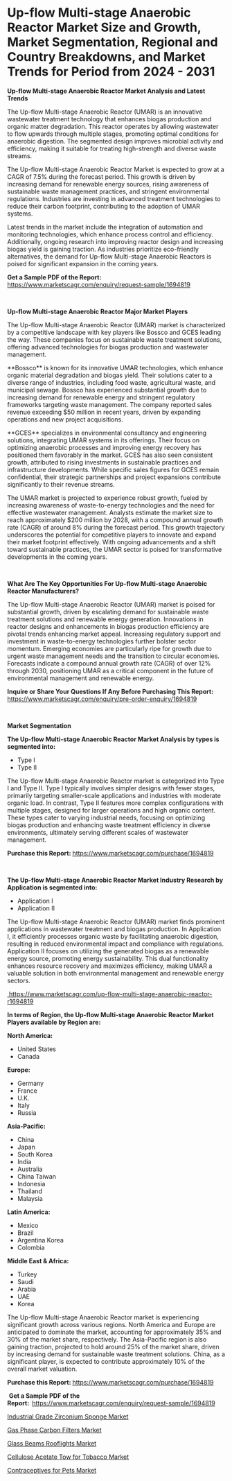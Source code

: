 <p><h1>Up-flow Multi-stage Anaerobic Reactor Market Size and Growth, Market Segmentation, Regional and Country Breakdowns, and Market Trends for Period from 2024 -  2031</h1></p><p><strong>Up-flow Multi-stage Anaerobic Reactor Market Analysis and Latest Trends</strong></p>
<p><p>The Up-flow Multi-stage Anaerobic Reactor (UMAR) is an innovative wastewater treatment technology that enhances biogas production and organic matter degradation. This reactor operates by allowing wastewater to flow upwards through multiple stages, promoting optimal conditions for anaerobic digestion. The segmented design improves microbial activity and efficiency, making it suitable for treating high-strength and diverse waste streams.</p><p>The Up-flow Multi-stage Anaerobic Reactor Market is expected to grow at a CAGR of 7.5% during the forecast period. This growth is driven by increasing demand for renewable energy sources, rising awareness of sustainable waste management practices, and stringent environmental regulations. Industries are investing in advanced treatment technologies to reduce their carbon footprint, contributing to the adoption of UMAR systems. </p><p>Latest trends in the market include the integration of automation and monitoring technologies, which enhance process control and efficiency. Additionally, ongoing research into improving reactor design and increasing biogas yield is gaining traction. As industries prioritize eco-friendly alternatives, the demand for Up-flow Multi-stage Anaerobic Reactors is poised for significant expansion in the coming years.</p></p>
<p><strong>Get a Sample PDF of the Report:&nbsp;</strong> <a href="https://www.marketscagr.com/enquiry/request-sample/1694819?utm_campaign=1126&utm_medium=2&utm_source=Github&utm_content=ia&utm_term=13102024&utm_id=up-flow-multi-stage-anaerobic-reactor">https://www.marketscagr.com/enquiry/request-sample/1694819</a></p>
<p>&nbsp;</p>
<p><strong>Up-flow Multi-stage Anaerobic Reactor Major Market Players</strong></p>
<p><p>The Up-flow Multi-stage Anaerobic Reactor (UMAR) market is characterized by a competitive landscape with key players like Bossco and GCES leading the way. These companies focus on sustainable waste treatment solutions, offering advanced technologies for biogas production and wastewater management.</p><p>**Bossco** is known for its innovative UMAR technologies, which enhance organic material degradation and biogas yield. Their solutions cater to a diverse range of industries, including food waste, agricultural waste, and municipal sewage. Bossco has experienced substantial growth due to increasing demand for renewable energy and stringent regulatory frameworks targeting waste management. The company reported sales revenue exceeding $50 million in recent years, driven by expanding operations and new project acquisitions.</p><p>**GCES** specializes in environmental consultancy and engineering solutions, integrating UMAR systems in its offerings. Their focus on optimizing anaerobic processes and improving energy recovery has positioned them favorably in the market. GCES has also seen consistent growth, attributed to rising investments in sustainable practices and infrastructure developments. While specific sales figures for GCES remain confidential, their strategic partnerships and project expansions contribute significantly to their revenue streams.</p><p>The UMAR market is projected to experience robust growth, fueled by increasing awareness of waste-to-energy technologies and the need for effective wastewater management. Analysts estimate the market size to reach approximately $200 million by 2028, with a compound annual growth rate (CAGR) of around 8% during the forecast period. This growth trajectory underscores the potential for competitive players to innovate and expand their market footprint effectively. With ongoing advancements and a shift toward sustainable practices, the UMAR sector is poised for transformative developments in the coming years.</p></p>
<p>&nbsp;</p>
<p><strong>What Are The Key Opportunities For Up-flow Multi-stage Anaerobic Reactor Manufacturers?</strong></p>
<p><p>The Up-flow Multi-stage Anaerobic Reactor (UMAR) market is poised for substantial growth, driven by escalating demand for sustainable waste treatment solutions and renewable energy generation. Innovations in reactor designs and enhancements in biogas production efficiency are pivotal trends enhancing market appeal. Increasing regulatory support and investment in waste-to-energy technologies further bolster sector momentum. Emerging economies are particularly ripe for growth due to urgent waste management needs and the transition to circular economies. Forecasts indicate a compound annual growth rate (CAGR) of over 12% through 2030, positioning UMAR as a critical component in the future of environmental management and renewable energy.</p></p>
<p><strong>Inquire or Share Your Questions If Any Before Purchasing This Report:</strong> <a href="https://www.marketscagr.com/enquiry/pre-order-enquiry/1694819?utm_campaign=1126&utm_medium=2&utm_source=Github&utm_content=ia&utm_term=13102024&utm_id=up-flow-multi-stage-anaerobic-reactor">https://www.marketscagr.com/enquiry/pre-order-enquiry/1694819</a></p>
<p>&nbsp;</p>
<p><strong>Market Segmentation</strong></p>
<p><strong>The Up-flow Multi-stage Anaerobic Reactor Market Analysis by types is segmented into:</strong></p>
<p><ul><li>Type I</li><li>Type II</li></ul></p>
<p><p>The Up-flow Multi-stage Anaerobic Reactor market is categorized into Type I and Type II. Type I typically involves simpler designs with fewer stages, primarily targeting smaller-scale applications and industries with moderate organic load. In contrast, Type II features more complex configurations with multiple stages, designed for larger operations and high organic content. These types cater to varying industrial needs, focusing on optimizing biogas production and enhancing waste treatment efficiency in diverse environments, ultimately serving different scales of wastewater management.</p></p>
<p><strong>Purchase this Report:&nbsp;</strong><a href="https://www.marketscagr.com/purchase/1694819?utm_campaign=1126&utm_medium=2&utm_source=Github&utm_content=ia&utm_term=13102024&utm_id=up-flow-multi-stage-anaerobic-reactor">https://www.marketscagr.com/purchase/1694819</a></p>
<p>&nbsp;</p>
<p><strong>The Up-flow Multi-stage Anaerobic Reactor Market Industry Research by Application is segmented into:</strong></p>
<p><ul><li>Application I</li><li>Application II</li></ul></p>
<p><p>The Up-flow Multi-stage Anaerobic Reactor (UMAR) market finds prominent applications in wastewater treatment and biogas production. In Application I, it efficiently processes organic waste by facilitating anaerobic digestion, resulting in reduced environmental impact and compliance with regulations. Application II focuses on utilizing the generated biogas as a renewable energy source, promoting energy sustainability. This dual functionality enhances resource recovery and maximizes efficiency, making UMAR a valuable solution in both environmental management and renewable energy sectors.</p></p>
<p><a href="https://www.marketscagr.com/up-flow-multi-stage-anaerobic-reactor-r1694819?utm_campaign=1126&utm_medium=2&utm_source=Github&utm_content=ia&utm_term=13102024&utm_id=up-flow-multi-stage-anaerobic-reactor">&nbsp;https://www.marketscagr.com/up-flow-multi-stage-anaerobic-reactor-r1694819</a></p>
<p><strong>In terms of Region, the Up-flow Multi-stage Anaerobic Reactor Market Players available by Region are:</strong></p>
<p>
    <p> <strong> North America: </strong>
        <ul>
            <li>United States</li>
            <li>Canada</li>
        </ul>
        </p> 
    <p> <strong> Europe: </strong>
        <ul>
            <li>Germany</li>
            <li>France</li>
            <li>U.K.</li>
            <li>Italy</li>
            <li>Russia</li>
        </ul>
        </p> 
    <p> <strong> Asia-Pacific: </strong>
        <ul>
            <li>China</li>
            <li>Japan</li>
            <li>South Korea</li>
            <li>India</li>
            <li>Australia</li>
            <li>China Taiwan</li>
            <li>Indonesia</li>
            <li>Thailand</li>
            <li>Malaysia</li>
        </ul>
        </p> 
    <p> <strong> Latin America: </strong>
        <ul>
            <li>Mexico</li>
            <li>Brazil</li>
            <li>Argentina Korea</li>
            <li>Colombia</li>
        </ul>
        </p> 
    <p> <strong> Middle East & Africa: </strong>
        <ul>
            <li>Turkey</li>
            <li>Saudi</li>
            <li>Arabia</li>
            <li>UAE</li>
            <li>Korea</li>
        </ul>
    </p>
    </p>
<p><p>The Up-flow Multi-stage Anaerobic Reactor market is experiencing significant growth across various regions. North America and Europe are anticipated to dominate the market, accounting for approximately 35% and 30% of the market share, respectively. The Asia-Pacific region is also gaining traction, projected to hold around 25% of the market share, driven by increasing demand for sustainable waste treatment solutions. China, as a significant player, is expected to contribute approximately 10% of the overall market valuation.</p></p>
<p><strong>Purchase this Report: </strong><a href="https://www.marketscagr.com/purchase/1694819?utm_campaign=1126&utm_medium=2&utm_source=Github&utm_content=ia&utm_term=13102024&utm_id=up-flow-multi-stage-anaerobic-reactor">https://www.marketscagr.com/purchase/1694819</a></p>
<p>&nbsp;<strong>Get a Sample PDF of the Report:&nbsp;&nbsp;</strong><a href="https://www.marketscagr.com/enquiry/request-sample/1694819?utm_campaign=1126&utm_medium=2&utm_source=Github&utm_content=ia&utm_term=13102024&utm_id=up-flow-multi-stage-anaerobic-reactor">https://www.marketscagr.com/enquiry/request-sample/1694819</a></p>
<p><strong></strong></p>
<p><p><a href="https://www.linkedin.com/pulse/future-industrial-grade-zirconium-sponge-market-global-6ic8c?utm_campaign=1126&utm_medium=2&utm_source=Github&utm_content=ia&utm_term=13102024&utm_id=up-flow-multi-stage-anaerobic-reactor">Industrial Grade Zirconium Sponge Market</a></p><p><a href="https://www.linkedin.com/pulse/gas-phase-carbon-filters-market-report-product-type-granular-ix4xc?utm_campaign=1126&utm_medium=2&utm_source=Github&utm_content=ia&utm_term=13102024&utm_id=up-flow-multi-stage-anaerobic-reactor">Gas Phase Carbon Filters Market</a></p><p><a href="https://www.linkedin.com/pulse/global-glass-beams-rooflights-market-analysis-trends-forecasts-t0eee?utm_campaign=1126&utm_medium=2&utm_source=Github&utm_content=ia&utm_term=13102024&utm_id=up-flow-multi-stage-anaerobic-reactor">Glass Beams Rooflights Market</a></p><p><a href="https://www.linkedin.com/pulse/cellulose-acetate-tow-tobacco-market-size-share-analysis-y9hvc?utm_campaign=1126&utm_medium=2&utm_source=Github&utm_content=ia&utm_term=13102024&utm_id=up-flow-multi-stage-anaerobic-reactor">Cellulose Acetate Tow for Tobacco Market</a></p><p><a href="https://www.linkedin.com/pulse/regulatory-landscape-its-influence-global-contraceptives-pets-ypdhf?utm_campaign=1126&utm_medium=2&utm_source=Github&utm_content=ia&utm_term=13102024&utm_id=up-flow-multi-stage-anaerobic-reactor">Contraceptives for Pets Market</a></p></p>